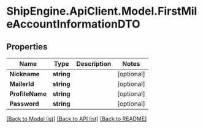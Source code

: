 # ShipEngine.ApiClient.Model.FirstMileAccountInformationDTO
## Properties

Name | Type | Description | Notes
------------ | ------------- | ------------- | -------------
**Nickname** | **string** |  | [optional] 
**MailerId** | **string** |  | [optional] 
**ProfileName** | **string** |  | [optional] 
**Password** | **string** |  | [optional] 

[[Back to Model list]](../README.md#documentation-for-models) [[Back to API list]](../README.md#documentation-for-api-endpoints) [[Back to README]](../README.md)

